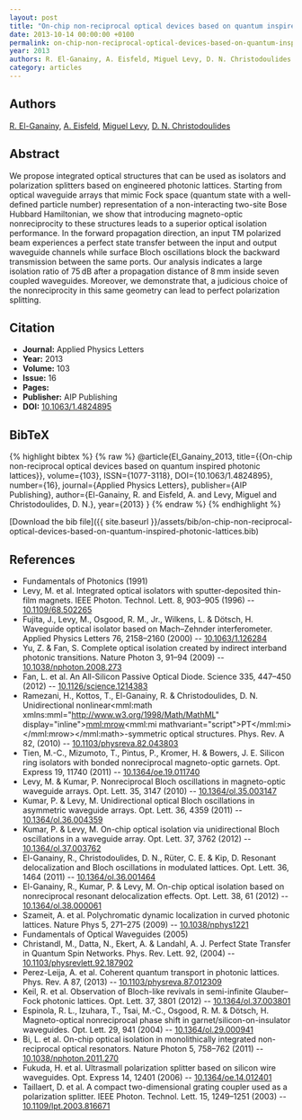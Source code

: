```yaml
---
layout: post
title: "On-chip non-reciprocal optical devices based on quantum inspired photonic lattices"
date: 2013-10-14 00:00:00 +0100
permalink: on-chip-non-reciprocal-optical-devices-based-on-quantum-inspired-photonic-lattices
year: 2013
authors: R. El-Ganainy, A. Eisfeld, Miguel Levy, D. N. Christodoulides
category: articles
---
```

 
## Authors
[R. El-Ganainy](authors/ramy-el-ganainy), [A. Eisfeld](authors/a-eisfeld), [Miguel Levy](authors/miguel-levy), [D. N. Christodoulides](authors/d-n-christodoulides)
 
## Abstract
We propose integrated optical structures that can be used as isolators and polarization splitters based on engineered photonic lattices. Starting from optical waveguide arrays that mimic Fock space (quantum state with a well-defined particle number) representation of a non-interacting two-site Bose Hubbard Hamiltonian, we show that introducing magneto-optic nonreciprocity to these structures leads to a superior optical isolation performance. In the forward propagation direction, an input TM polarized beam experiences a perfect state transfer between the input and output waveguide channels while surface Bloch oscillations block the backward transmission between the same ports. Our analysis indicates a large isolation ratio of 75 dB after a propagation distance of 8 mm inside seven coupled waveguides. Moreover, we demonstrate that, a judicious choice of the nonreciprocity in this same geometry can lead to perfect polarization splitting.
 
## Citation
- **Journal:** Applied Physics Letters
- **Year:** 2013
- **Volume:** 103
- **Issue:** 16
- **Pages:** 
- **Publisher:** AIP Publishing
- **DOI:** [10.1063/1.4824895](https://doi.org/10.1063/1.4824895)
 
## BibTeX
{% highlight bibtex %}
{% raw %}
@article{El_Ganainy_2013,
  title={{On-chip non-reciprocal optical devices based on quantum inspired photonic lattices}},
  volume={103},
  ISSN={1077-3118},
  DOI={10.1063/1.4824895},
  number={16},
  journal={Applied Physics Letters},
  publisher={AIP Publishing},
  author={El-Ganainy, R. and Eisfeld, A. and Levy, Miguel and Christodoulides, D. N.},
  year={2013}
}
{% endraw %}
{% endhighlight %}
 
[Download the bib file]({{ site.baseurl }}/assets/bib/on-chip-non-reciprocal-optical-devices-based-on-quantum-inspired-photonic-lattices.bib)
 
## References
- Fundamentals of Photonics (1991)
- Levy, M. et al. Integrated optical isolators with sputter-deposited thin-film magnets. IEEE Photon. Technol. Lett. 8, 903–905 (1996) -- [10.1109/68.502265](https://doi.org/10.1109/68.502265)
- Fujita, J., Levy, M., Osgood, R. M., Jr., Wilkens, L. & Dötsch, H. Waveguide optical isolator based on Mach–Zehnder interferometer. Applied Physics Letters 76, 2158–2160 (2000) -- [10.1063/1.126284](https://doi.org/10.1063/1.126284)
- Yu, Z. & Fan, S. Complete optical isolation created by indirect interband photonic transitions. Nature Photon 3, 91–94 (2009) -- [10.1038/nphoton.2008.273](https://doi.org/10.1038/nphoton.2008.273)
- Fan, L. et al. An All-Silicon Passive Optical Diode. Science 335, 447–450 (2012) -- [10.1126/science.1214383](https://doi.org/10.1126/science.1214383)
- Ramezani, H., Kottos, T., El-Ganainy, R. & Christodoulides, D. N. Unidirectional nonlinear<mml:math xmlns:mml="http://www.w3.org/1998/Math/MathML" display="inline"><mml:mrow><mml:mi mathvariant="script">PT</mml:mi></mml:mrow></mml:math>-symmetric optical structures. Phys. Rev. A 82, (2010) -- [10.1103/physreva.82.043803](https://doi.org/10.1103/physreva.82.043803)
- Tien, M.-C., Mizumoto, T., Pintus, P., Kromer, H. & Bowers, J. E. Silicon ring isolators with bonded nonreciprocal magneto-optic garnets. Opt. Express 19, 11740 (2011) -- [10.1364/oe.19.011740](https://doi.org/10.1364/oe.19.011740)
- Levy, M. & Kumar, P. Nonreciprocal Bloch oscillations in magneto-optic waveguide arrays. Opt. Lett. 35, 3147 (2010) -- [10.1364/ol.35.003147](https://doi.org/10.1364/ol.35.003147)
- Kumar, P. & Levy, M. Unidirectional optical Bloch oscillations in asymmetric waveguide arrays. Opt. Lett. 36, 4359 (2011) -- [10.1364/ol.36.004359](https://doi.org/10.1364/ol.36.004359)
- Kumar, P. & Levy, M. On-chip optical isolation via unidirectional Bloch oscillations in a waveguide array. Opt. Lett. 37, 3762 (2012) -- [10.1364/ol.37.003762](https://doi.org/10.1364/ol.37.003762)
- El-Ganainy, R., Christodoulides, D. N., Rüter, C. E. & Kip, D. Resonant delocalization and Bloch oscillations in modulated lattices. Opt. Lett. 36, 1464 (2011) -- [10.1364/ol.36.001464](https://doi.org/10.1364/ol.36.001464)
- El-Ganainy, R., Kumar, P. & Levy, M. On-chip optical isolation based on nonreciprocal resonant delocalization effects. Opt. Lett. 38, 61 (2012) -- [10.1364/ol.38.000061](https://doi.org/10.1364/ol.38.000061)
- Szameit, A. et al. Polychromatic dynamic localization in curved photonic lattices. Nature Phys 5, 271–275 (2009) -- [10.1038/nphys1221](https://doi.org/10.1038/nphys1221)
- Fundamentals of Optical Waveguides (2005)
- Christandl, M., Datta, N., Ekert, A. & Landahl, A. J. Perfect State Transfer in Quantum Spin Networks. Phys. Rev. Lett. 92, (2004) -- [10.1103/physrevlett.92.187902](https://doi.org/10.1103/physrevlett.92.187902)
- Perez-Leija, A. et al. Coherent quantum transport in photonic lattices. Phys. Rev. A 87, (2013) -- [10.1103/physreva.87.012309](https://doi.org/10.1103/physreva.87.012309)
- Keil, R. et al. Observation of Bloch-like revivals in semi-infinite Glauber–Fock photonic lattices. Opt. Lett. 37, 3801 (2012) -- [10.1364/ol.37.003801](https://doi.org/10.1364/ol.37.003801)
- Espinola, R. L., Izuhara, T., Tsai, M.-C., Osgood, R. M. & Dötsch, H. Magneto-optical nonreciprocal phase shift in garnet/silicon-on-insulator waveguides. Opt. Lett. 29, 941 (2004) -- [10.1364/ol.29.000941](https://doi.org/10.1364/ol.29.000941)
- Bi, L. et al. On-chip optical isolation in monolithically integrated non-reciprocal optical resonators. Nature Photon 5, 758–762 (2011) -- [10.1038/nphoton.2011.270](https://doi.org/10.1038/nphoton.2011.270)
- Fukuda, H. et al. Ultrasmall polarization splitter based on silicon wire waveguides. Opt. Express 14, 12401 (2006) -- [10.1364/oe.14.012401](https://doi.org/10.1364/oe.14.012401)
- Taillaert, D. et al. A compact two-dimensional grating coupler used as a polarization splitter. IEEE Photon. Technol. Lett. 15, 1249–1251 (2003) -- [10.1109/lpt.2003.816671](https://doi.org/10.1109/lpt.2003.816671)

